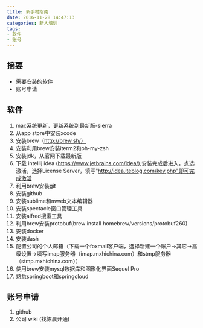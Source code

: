 ```yaml
---
title: 新手村指南
date: 2016-11-28 14:47:13
categories: 新人培训
tags:
- 软件
- 账号
---
```


## 摘要

- 需要安装的软件
- 账号申请

<!--more-->

## 软件

1. mac系统更新，更新系统到最新版-sierra
2. 从app store中安装xcode
3. 安装brew（http://brew.sh/）
4. 安装利用brew安装iterm2和oh-my-zsh
5. 安装jdk，从官网下载最新版
6. 下载 intellij idea (https://www.jetbrains.com/idea/),安装完成后进入，点选激活，选择License Server，填写"http://idea.iteblog.com/key.php"即可完成激活
7. 利用brew安装git
8. 安装github
9. 安装sublime和mweb文本编辑器
10. 安装spectacle窗口管理工具
11. 安装alfred搜索工具
12. 利用brew安装protobuf(brew install homebrew/versions/protobuf260)
13. 安装docker
14. 安装dash
15. 配置公司的个人邮箱（下载一个foxmail客户端，选择新建一个账户->其它->高级设置->填写imap服务器（imap.mxhichina.com）和stmp服务器（stmp.mxhichina.com））
16. 使用brew安装mysql数据库和图形化界面Sequel Pro
17. 熟悉springboot和springcloud
## 账号申请

1. github 
2. 公司 wiki (找陈晨开通)


